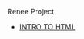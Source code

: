 Renee Project 

<ul>
  <li><a href="intro_to_html/index.html." target="_blank">INTRO TO HTML</a></li>
</ul>




